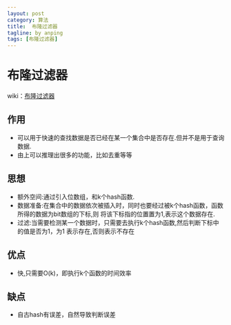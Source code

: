 ```yaml
---
layout: post
category: 算法
title:  布隆过滤器　
tagline: by anping
tags: [布隆过滤器]
---
```


布隆过滤器
========

wiki：[布隆过滤器](http://zh.wikipedia.org/wiki/%E5%B8%83%E9%9A%86%E8%BF%87%E6%BB%A4%E5%99%A8)

作用
---
*    可以用于快速的查找数据是否已经在某一个集合中是否存在.但并不是用于查询数据.
*    由上可以推理出很多的功能，比如去重等等


思想
----
*   额外空间:通过引入位数组，和k个hash函数.
*   数据准备:在集合中的数据依次被插入时，同时也要经过被k个hash函数，函数所得的数据为bit数组的下标,则
将该下标指的位置置为1,表示这个数据存在.
*   过滤:当需要检测某一个数据时，只需要去执行k个hash函数,然后判断下标中的值是否为1，为1
表示存在,否则表示不存在


优点
----
*   快,只需要O(k)，即执行k个函数的时间效率


缺点
---

*   自古hash有误差，自然导致判断误差
